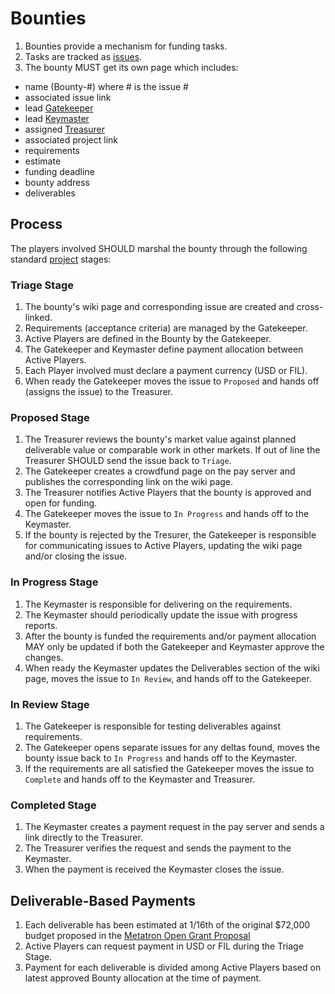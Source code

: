 # Bounties

1. Bounties provide a mechanism for funding tasks. 
1. Tasks are tracked as [issues](https://github.com/cryptotechguru/EDENomicon/issues).
1. The bounty MUST get its own page which includes:
* name (Bounty-#) where # is the issue #
* associated issue link
* lead [Gatekeeper](/Roles/Gatekeeper)
* lead [Keymaster](/Roles/Keymaster)
* assigned [Treasurer](/Roles/Treasurer)
* associated project link
* requirements
* estimate
* funding deadline
* bounty address 
* deliverables

## Process

The players involved SHOULD marshal the bounty through the following standard [project](https://github.com/cryptotechguru/EDENomicon/projects) stages: 

### Triage Stage

1. The bounty's wiki page and corresponding issue are created and cross-linked.
1. Requirements (acceptance criteria) are managed by the Gatekeeper.
2. Active Players are defined in the Bounty by the Gatekeeper.
3. The Gatekeeper and Keymaster define payment allocation between Active Players.
4. Each Player involved must declare a payment currency (USD or FIL). 
5. When ready the Gatekeeper moves the issue to `Proposed` and hands off (assigns the issue) to the Treasurer.

### Proposed Stage

1. The Treasurer reviews the bounty's market value against planned deliverable value or comparable work in other markets. If out of line the Treasurer SHOULD send the issue back to `Triage`.
1. The Gatekeeper creates a crowdfund page on the pay server and publishes the corresponding link on the wiki page.
1. The Treasurer notifies Active Players that the bounty is approved and open for funding.
1. The Gatekeeper moves the issue to `In Progress` and hands off to the Keymaster.
1. If the bounty is rejected by the Tresurer, the Gatekeeper is responsible for communicating issues to Active Players, updating the wiki page and/or closing the issue.

### In Progress Stage

1. The Keymaster is responsible for delivering on the requirements.
1. The Keymaster should periodically update the issue with progress reports.
1. After the bounty is funded the requirements and/or payment allocation MAY only be updated if both the Gatekeeper and Keymaster approve the changes.
1. When ready the Keymaster updates the Deliverables section of the wiki page, moves the issue to `In Review`, and hands off to the Gatekeeper.

### In Review Stage

1. The Gatekeeper is responsible for testing deliverables against requirements.
1. The Gatekeeper opens separate issues for any deltas found, moves the bounty issue back to `In Progress` and hands off to the Keymaster.
1. If the requirements are all satisfied the Gatekeeper moves the issue to `Complete` and hands off to the Keymaster and Treasurer.

### Completed Stage

1. The Keymaster creates a payment request in the pay server and sends a link directly to the Treasurer.
1. The Treasurer verifies the request and sends the payment to the Keymaster.
1. When the payment is received the Keymaster closes the issue.

## Deliverable-Based Payments

1. Each deliverable has been estimated at 1/16th of the original $72,000 budget proposed in the [Metatron Open Grant Proposal](https://github.com/Flaxscrip/devgrants/blob/Flaxscrip-patch-1/open-grant-proposals/open-proposal-metatron.md)
1. Active Players can request payment in USD or FIL during the Triage Stage.
1. Payment for each deliverable is divided among Active Players based on latest approved Bounty allocation at the time of payment.


